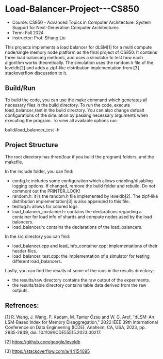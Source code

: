 # Load-Balancer-Project---CS850
* Course: CS850 - Advanced Topics in Computer Architecture: System Support for Next-Generation Computer Architectures
* Term: Fall 2024
* Instructor: Prof. Sihang Liu 

This projects implements a load balancer for dLSM[1] for a multi compute node/single memory node platform as the final project of CS850. It contains three load balancing methods, and uses a simulator to test how each algorithm works theoretically. The simulation uses the random.h file of the leveldb[2] and adds a zipf-like distribution implementation from [3] stackoverflow discusstion to it.

## Build/Run
To build the code, you can use the make command which generates all necessary files in the build directory.
To run the code, execute load_balancer_test in the build directory. You can also change defualt configurations of the simulation by passing necessary arguments when executing the program.
To view all available options run: 

build/load_balancer_test -h

## Project Structure
The root directory has three(four if you build the program) folders, and the makefile.

In the Include folder, you can find:
* config.h: includes some configuration which allows enabling/disabling logging options. If changed, remove the build folder and rebuild. Do not comment out the PRINTER_LOCK!
* random.h: it is the random.h file implemented by leveldb[2]. The zipf-like distribution implementation[3] is also appended to this file.
* testlog.h: allows for colored logs.
* load_balancer_container.h: contains the declarations regarding a container for load info of shards and compute nodes used by the load balancers.
* load_balancer.h: contains the declarations of the load_balancers.

In the src directory you can find:
* load_balancer.cpp and load_info_container.cpp: implementations of their header files.
* load_balancer_test.cpp: the implementation of a simulator for testing different load_balancers.

Lastly, you can find the results of some of the runs in the results directory:
* the results/raw directory contains the raw output of the experiments.
* the results/table directory contains table data derived from the raw outputs.

## Refrences:
[1] R. Wang, J. Wang, P. Kadam, M. Tamer Özsu and W. G. Aref, "dLSM: An LSM-Based Index for Memory Disaggregation," 2023 IEEE 39th International Conference on Data Engineering (ICDE), Anaheim, CA, USA, 2023, pp. 2835-2849, doi: 10.1109/ICDE55515.2023.00217.

[2] https://github.com/google/leveldb

[3] https://stackoverflow.com/a/44154095
